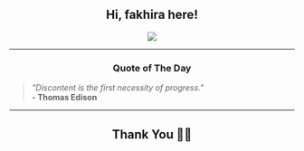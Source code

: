 <h2 align="center"> Hi, fakhira here!</h2>

<p align="center">
<a href="https://github.com/fakhiralkda" alt="github streak"><img src="https://dvst-streak.herokuapp.com/?user=fakhiralkda&theme=tokyonight&fire=DD472C"></a>
</p>

<hr>
<h3 align="center">Quote of The Day</h3>
<p align="center">
<blockquote>
<i>"Discontent is the first necessity of progress."</i>
<br>
<b>- Thomas Edison</b>
</blockquote>
</p>


<hr>
<h2 align="center">Thank You 🙏🏼</h2>
